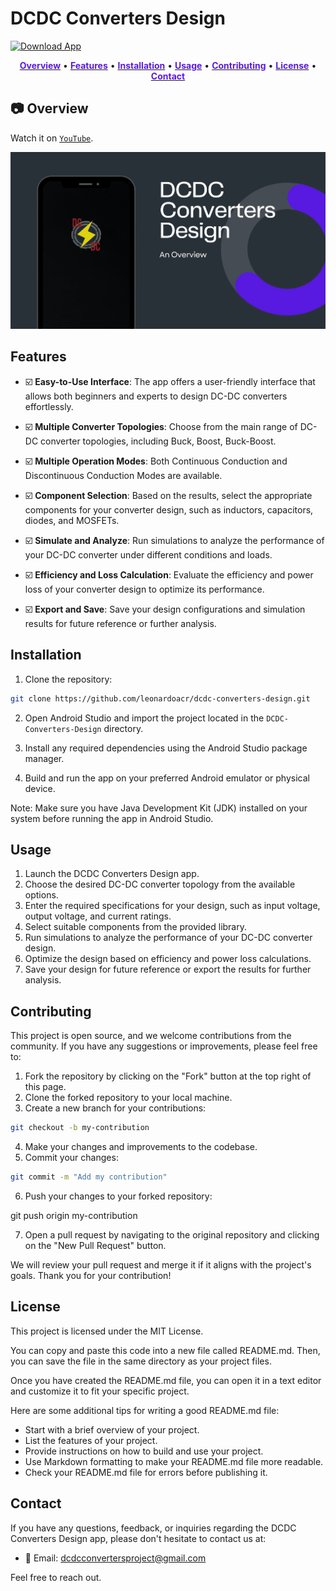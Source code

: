 # DCDC Converters Design



[![Download App](https://img.shields.io/badge/Download-App-blue?style=for-the-badge&logo=android)](http://bit.ly/3NWtqwQ)

<div align="center">
  <a href="#overview"><b style="color:#5c19e2;">Overview</b></a> •
  <a href="#features"><b style="color:#5c19e2;">Features</b></a> •
  <a href="#installation"><b style="color:#5c19e2;">Installation</b></a> •
  <a href="#usage"><b style="color:#5c19e2;">Usage</b></a> •
  <a href="#contributing"><b style="color:#5c19e2;">Contributing</b></a> •
  <a href="#license"><b style="color:#5c19e2;">License</b></a> •
  <a href="#contact"><b style="color:#5c19e2;">Contact</b></a>
</div>


## :camera: Overview



Watch it on [`YouTube`](https://www.youtube.com/watch?v=G9bML12c_i0).

[![DCDC Converters Design](./github/ytb-thumb-hq.png)](https://www.youtube.com/watch?v=G9bML12c_i0)

## Features

- :ballot_box_with_check: **Easy-to-Use Interface**: The app offers a user-friendly interface that allows both beginners and experts to design DC-DC converters effortlessly.

- :ballot_box_with_check: **Multiple Converter Topologies**: Choose from the main range of DC-DC converter topologies, including Buck, Boost, Buck-Boost.

- :ballot_box_with_check: **Multiple Operation Modes**: Both Continuous Conduction and Discontinuous Conduction Modes are available.

- :ballot_box_with_check: **Component Selection**: Based on the results, select the appropriate components for your converter design, such as inductors, capacitors, diodes, and MOSFETs.

- :ballot_box_with_check: **Simulate and Analyze**: Run simulations to analyze the performance of your DC-DC converter under different conditions and loads.

- :ballot_box_with_check: **Efficiency and Loss Calculation**: Evaluate the efficiency and power loss of your converter design to optimize its performance.

- :ballot_box_with_check: **Export and Save**: Save your design configurations and simulation results for future reference or further analysis.


## Installation

1. Clone the repository: 

```bash
git clone https://github.com/leonardoacr/dcdc-converters-design.git
```

2. Open Android Studio and import the project located in the `DCDC-Converters-Design` directory.

3. Install any required dependencies using the Android Studio package manager.

4. Build and run the app on your preferred Android emulator or physical device.

Note: Make sure you have Java Development Kit (JDK) installed on your system before running the app in Android Studio.


## Usage

1. Launch the DCDC Converters Design app.
2. Choose the desired DC-DC converter topology from the available options.
3. Enter the required specifications for your design, such as input voltage, output voltage, and current ratings.
4. Select suitable components from the provided library.
5. Run simulations to analyze the performance of your DC-DC converter design.
6. Optimize the design based on efficiency and power loss calculations.
7. Save your design for future reference or export the results for further analysis.

## Contributing

This project is open source, and we welcome contributions from the community. If you have any suggestions or improvements, please feel free to:

1. Fork the repository by clicking on the "Fork" button at the top right of this page.
2. Clone the forked repository to your local machine.
3. Create a new branch for your contributions: 

```bash
git checkout -b my-contribution
```

4. Make your changes and improvements to the codebase.
5. Commit your changes: 

```bash
git commit -m "Add my contribution"
```

6. Push your changes to your forked repository: 

git push origin my-contribution

7. Open a pull request by navigating to the original repository and clicking on the "New Pull Request" button.

We will review your pull request and merge it if it aligns with the project's goals. Thank you for your contribution!

## License

This project is licensed under the MIT License.

You can copy and paste this code into a new file called README.md. Then, you can save the file in the same directory as your project files.

Once you have created the README.md file, you can open it in a text editor and customize it to fit your specific project.

Here are some additional tips for writing a good README.md file:

- Start with a brief overview of your project.
- List the features of your project.
- Provide instructions on how to build and use your project.
- Use Markdown formatting to make your README.md file more readable.
- Check your README.md file for errors before publishing it.

## Contact

If you have any questions, feedback, or inquiries regarding the DCDC Converters Design app, please don't hesitate to contact us at:

- :email: Email: dcdcconvertersproject@gmail.com

Feel free to reach out.


